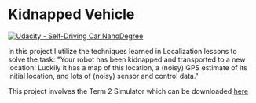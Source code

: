 # Kidnapped Vehicle
[![Udacity - Self-Driving Car NanoDegree](https://s3.amazonaws.com/udacity-sdc/github/shield-carnd.svg)](http://www.udacity.com/drive)

In this project I utilize the techniques learned in Localization lessons to solve the task:
"Your robot has been kidnapped and transported to a new location! Luckily it has a map of this location, a (noisy) GPS estimate of its initial location, and lots of (noisy) sensor and control data."

This project involves the Term 2 Simulator which can be downloaded [here](https://github.com/udacity/self-driving-car-sim/releases)



